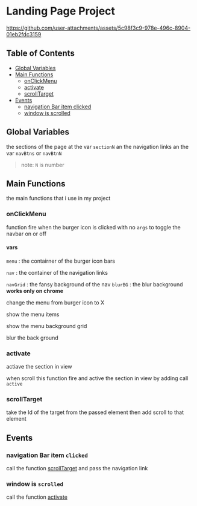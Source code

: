 # Landing Page Project


https://github.com/user-attachments/assets/5c98f3c9-978e-496c-8904-01eb2fdc3159


## Table of Contents

- [Global Variables](#Global-Variables)
- [Main Functions](#Main-Functions)
  - [onClickMenu](#onClickMenu)
  - [activate](#activate)
  - [scrollTarget](#scrollTarget)
- [Events](#Events)
  - [navigation Bar item clicked](#navigation-Bar-item-clicked)
  - [window is scrolled](#window-is-scrolled)

## Global Variables

the sections of the page at the var `sectionN`
an the navigation links an the var `navBtns` or `navBtnN`

> note: `N` is number

## Main Functions

the main functions that i use in my project

### onClickMenu

function fire when the burger icon is clicked
with no `args`
to toggle the navbar on or off

#### vars

`menu` : the contairner of the burger icon bars

`nav` : the container of the navigation links

`navGrid` : the fansy background of the nav
`blurBG` : the blur background **works only on chrome**

change the menu from burger icon to X

show the menu items

show the menu background grid

blur the back ground

### activate

actiave the section in view

when scroll this function fire and active the
section in view by adding call `active`

### scrollTarget

take the Id of the target from the passed element
then add scroll to that element

## Events

### navigation Bar item `clicked`

call the function [scrollTarget](#scrollTarget) and pass the navigation link

### window is `scrolled`

call the function [activate](#activate)
